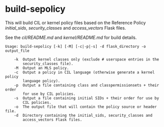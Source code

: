# build-sepolicy

This will build CIL or kernel policy files based on the Reference Policy
*initial_sids*, *security_classes* and *access_vectors* Flask files.

See the *cil/README.md* and *kernel/README.md* for build details.

```
Usage: build-sepolicy [-k] [-M] [-c|-p|-s] -d flask_directory -o output_file

	-k	Output kernel classes only (exclude # userspace entries in the
		security_classes file).
	-M	Output an MLS policy.
	-c	Output a policy in CIL language (otherwise generate a kernel policy
		language policy).
	-p	Output a file containing class and classpermissionsets + their order
		for use by CIL policies.
	-s	Output a file containing initial SIDs + their order for use by
		CIL policies.
	-o	The output file that will contain the policy source or header file.
	-d	Directory containing the initial_sids, security_classes and
		access_vectors Flask files.
```

